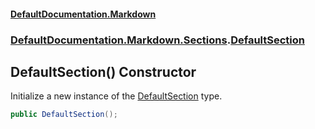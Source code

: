 #### [DefaultDocumentation\.Markdown](../../../../index.md 'index')
### [DefaultDocumentation\.Markdown\.Sections](../../../../index.md#DefaultDocumentation.Markdown.Sections 'DefaultDocumentation\.Markdown\.Sections').[DefaultSection](index.md 'DefaultDocumentation\.Markdown\.Sections\.DefaultSection')

## DefaultSection\(\) Constructor

Initialize a new instance of the [DefaultSection](index.md 'DefaultDocumentation\.Markdown\.Sections\.DefaultSection') type\.

```csharp
public DefaultSection();
```